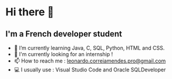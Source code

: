 # Hi there 👋

## I'm a French developer student

- 🌱 I’m currently learning Java, C, SQL, Python, HTML and CSS.
- 🏢 I'm currently looking for an internship !
- 📫 How to reach me : leonardo.correiamendes.pro@gmail.com
- 💻 I usually use : Visual Studio Code and Oracle SQLDeveloper
<!--
**leonardo-correiamendes/leonardo-correiamendes** is a ✨ _special_ ✨ repository because its `README.md` (this file) appears on your GitHub profile.

Here are some ideas to get you started:

- 🔭 I’m currently working on ...
- 🌱 I’m currently learning Java, C, SQL and Python
- 👯 I’m looking to collaborate on ...
- 🤔 I’m looking for help with ...
- 💬 Ask me about ...
- 📫 How to reach me: ...
- 😄 Pronouns: ...
- ⚡ Fun fact: ...
-->
